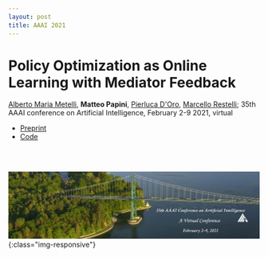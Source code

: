 ```yaml
---
layout: post
title: AAAI 2021
---
```

# Policy Optimization as Online Learning with Mediator Feedback
[Alberto Maria Metelli][5], **Matteo Papini**, [Pierluca D'Oro][2], [Marcello Restelli][6]; 35th AAAI conference on Artificial Intelligence, February 2-9 2021, virtual

* [Preprint][1]
* [Code][3]

<br/><br/>

![image-title-here](../images/aaai21.png){:class="img-responsive"}


[1]:https://arxiv.org/pdf/2012.08225.pdf
[2]:https://proceduralia.github.io/
[3]:https://github.com/proceduralia/randomist
[5]:https://albertometelli.github.io/
[6]:https://restelli.faculty.polimi.it/MyWebSite/index.shtml

